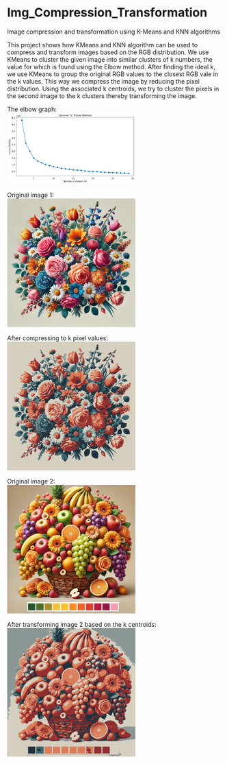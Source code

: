 # Img_Compression_Transformation
Image compression and transformation using K-Means and KNN algorithms 

This project shows how KMeans and KNN algorithm can be used to compress and transform images based on the RGB distribution. We use KMeans to cluster the given image into similar clusters of k numbers, the value for which is found using the Elbow method. After finding the ideal k, we use KMeans to group the original RGB values to the closest RGB vale in the k values. This way we compress the image by reducing the pixel distribution. Using the associated k centroids, we try to cluster the pixels in the second image to the k clusters thereby transforming the image.

The elbow graph:
<br>
<img src="elbow.png" alt="Elbow" width="300">

Original image 1: <br>
<img src="img1.png" alt="Image 1" width="300">

After compressing to k pixel values: <br>
<img src="img1_done.png" alt="Image 1 compressed" width="300">

Original image 2: <br>
<img src="img2.png" alt="Image 2" width="300">

After transforming image 2 based on the k centroids: <br>
<img src="img2_done.png" alt="Image 2 done" width="300">



